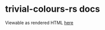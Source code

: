 # trivial-colours-rs docs
Viewable as rendered HTML [here](https://cdn.rawgit.com/nabijaczleweli/trivial-colours-rs/doc/trivial_colours/index.html)
